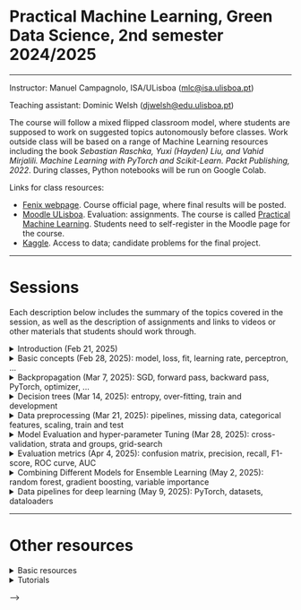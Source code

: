 # Practical Machine Learning, Green Data Science, 2nd semester 2024/2025

---
Instructor: Manuel Campagnolo, ISA/ULisboa (mlc@isa.ulisboa.pt)

Teaching assistant: Dominic Welsh (djwelsh@edu.ulisboa.pt)

The course will follow a mixed flipped classroom model, where students are supposed to work on suggested topics autonomously before classes. Work outside class will be based on a range of Machine Learning resources including the book *Sebastian Raschka, Yuxi (Hayden) Liu, and Vahid Mirjalili. Machine Learning with PyTorch and Scikit-Learn. Packt Publishing, 2022*. During classes, Python notebooks will be run on Google Colab.

Links for class resources:
  - [Fenix webpage](https://fenix.isa.ulisboa.pt/courses/aaapl-283463546572013). Course official page, where final results will be posted.
  - [Moodle ULisboa](https://elearning.ulisboa.pt/). Evaluation: assignments. The course is called [Practical Machine Learning](https://elearning.ulisboa.pt/course/view.php?id=10469). Students need to self-register in the Moodle page for the course.
  - [Kaggle](https://www.kaggle.com/). Access to data; candidate problems for the final project.

<!---
[Overview notebook](https://github.com/isa-ulisboa/greends-pml/blob/main/ML_overview_with_examples.ipynb) This notebook provides an overview of the full course and contains pointers for other sources of relevant information and Python scripts.
--->

---

# Sessions
Each description below includes the summary of the topics covered in the session, as well as the description of assignments and links to videos or other materials that students should work through.

<details markdown="block">
<summary> Introduction (Feb 21, 2025) </summary>

The goal of the first class is to give an introduction to ML and also to show some of the problems that can be addressed with the techniques and tools that will be discussed during the semester. The examples will be run on Colab.

- See (Raschka et al, 2022), Chapter 1: Giving Computers the Ability to Learn from Data
- Types of machine learning problems: supervised learning, unsupervised learning, reinforcement learning. Suggestion: check video [Types of machine learning](https://www.youtube.com/watch?v=gh6mNF2BGvk)
- Supervised learning: classification vs regression 
- Examples of input data for machine learning problems: tabular data, images, text. See *Iris data set* example with the notebook [iris_regression_classification.ipynb](https://github.com/isa-ulisboa/greends-pml/blob/main/notebooks/iris_regression_classification.ipynb)
- [Example of inference for regression over the Iris data set](https://github.com/isa-ulisboa/greends-pml/blob/main/notebooks/iris_LM_inference.ipynb)
- Statistics vs Machine Learning: Check video: [When to use stats vs. ML?](https://www.youtube.com/watch?v=xUsm34qnE30)
- An example of a prediction task for time series: check the notebook [modeling ground water levels](https://www.kaggle.com/code/andreshg/timeseries-analysis-a-complete-guide/) for the Kaggle competition [Acea Smart Water Analytics](https://www.kaggle.com/competitions/acea-water-prediction/). Try to download the data and run the notebook to reproduce the results. 
</details>

<details markdown="block">
<summary> Basic concepts (Feb 28, 2025): model, loss, fit, learning rate, perceptron, ... </summary>

The goal of the following classes is to understand how ML models can be trained in and used to solve regression and classification problems. We start by applying the machine learning approach to well-known statistical problems like linear regression to illustrate the stepwise approach followed in ML. We use synthetic data generated from a linear or quadratic regression, where one can control the underlying model and the amout of noise. Then, we consider the  `Iris` tabular data set with 4 explanatory variables and categorical label that can be one of three species.

- See (Raschka et al, 2022), Chapter 2: Training Simple Machine Learning Algorithms for Classification
- Video on the Perceptron and early times of AI [The First Neural Networks](https://www.youtube.com/watch?v=e5dVSygXbAE&t=88s)
- Basic concepts in Machine learning: *model*, *fit*, *epochs*, *loss*, *learning rate*, *perceptron*, parameters *weights*, for a simple regression problem. See [Basic concepts notes](https://github.com/isa-ulisboa/greends-pml/blob/main/docs/T1_basic_concepts.md).
- Exercise: pseudo-code to train a simple Linear Regression model. See [Basic concepts notes](https://github.com/isa-ulisboa/greends-pml/blob/main/docs/T1_basic_concepts.md). 
</details>

<details markdown="block">
<summary> Backpropagation (Mar 7, 2025): SGD, forward pass, backward pass, PyTorch, optimizer, ... </summary>

- See (Raschka et al, 2022), Chapter 2: Training Simple Machine Learning Algorithms for Classification
- See [Basic concepts notes](https://github.com/isa-ulisboa/greends-pml/blob/main/docs/T1_basic_concepts.md). 
- Revise solutions for the problems listed in the previous class.
- Backpropagation and computation graph
- `PyTorch` pipeline: loss, optimizer
- The following table illustrates the changes from a basic Python script which is dependent on the model, loss, etc,  to a PyTorch higher-level script that can easily generalized to other models, loss functions or optimizer strategies.

| Basic Python | PyTorch 
|---|---
| Define model explicitly | Use a pre-defined model
|`def predict(x):`|`torch.nn.Linear(in_size,out_size)`
| Define loss explicitly | Use a pre-defined loss function
|`def loss(y,y_pred):`|`loss=torch.nn.MSEloss(y,y_pred)`
| Loss optimization strategy | Use a pre-defined optimizer
| Code explicitly| `optimizer=torch.optim.SGD(params, learn_rate)`
| Compute *ad hoc* gradient | **Use built-in backpropagation mechanism**
|`def gradient(x,y,y_pred):`|`loss.backward()`
|Update weights explicitly| `optimizer.step()`

- Description of assignment #1

</details>

<details markdown="block">
<summary> Decision trees (Mar 14, 2025): entropy, over-fitting, train and development </summary>

- See (Raschka et al, 2022), Chapter 3: Decision tree learning (pg 86-98)
- See [Decision tree notes](https://github.com/isa-ulisboa/greends-pml/blob/main/docs/T2_decision_trees_overfitting_train_test.md)
- How to grow a decision tree
- What is entropy and how does it help us to find the best model? Check  the Princeton video on [Information Theory Basics](https://www.youtube.com/watch?v=bkLHszLlH34).
- The risk of over-fitting: train and development sets
- Decision tree hyper-parameters
- Exercise: create a decision tree for the [Soil detection for cotton crop problem](https://www.kaggle.com/datasets/zohasohail/soil-detection-for-cotton-crop) and determine the best values for hyper-parameters Maximum depth and Minimum leaf size.
- Comparing  last session (perceptron) with this session (decision tree):

| Class | Mar 7 | Mar 14
|--- |--- |---
| Model | Perceptron | Decision tree
| Problem | regression | classification
| Data set | train only | train and development
| Hyper-parameters | learning rate, number iterations | tree depth, leaf size, ...
| Risk of over-fitting | very low | very high
| Loss function | $MSE=\frac{1}{n}\sum_{i=1}^n \left(y_i-\hat{y}_i\right)^2$ | entropy:  $H({\rm \bf p})=-\sum_{i=1}^n \hat{p}_i \log_2 \hat{p}_i$
| Optimization | backpropagation (SGD) | brute force (try all features and all thresholds)
| Python package | PyTorch | scikit learn

  
</details>

<details markdown="block">
<summary> Data preprocessing (Mar 21, 2025): pipelines, missing data, categorical features, scaling, train and test </summary>

- See (Raschka et al, 2022), Chapter 4 (Data Preprocessing) and Chapter 6 (Streamlining workflows with pipelines)
- Supervised learning flowchart
  <details markdown="block">
  <summary>Figure 1.9 (Raschka et al, 2022) </summary>
  <img src="https://github.com/isa-ulisboa/greends-pml/blob/main/docs/supervised_learning_flowchart_raschka_2022.png" alt="Alt Text" width="600" >
  </details>
- The Titanic data set example: See [Pre-processing notes](https://github.com/isa-ulisboa/greends-pml/blob/main/docs/T3_missing_data_categorical_scaling.md)
- Dealing with missing data;
- Handling categorical data;
- Bringing features onto the same scale;
- Partitioning a dataset into separate training and test datasets;
- Scikit learn pipeline: `.transform`, `.fit` and `.predict` methods.
  <details markdown="block">
  <summary>Figure 6.1 (Raschka et al, 2022) </summary>
  <img src="https://github.com/isa-ulisboa/greends-pml/blob/main/docs/pipeline_fig_6_1.png" alt="Alt Text" width="500">
  </details>
- Exercise: apply the principles and code discussed above to the Montesinho burned area data set. You can convert the problem into a classification problem by categorizing the original response variable (burned area). See [Pre-processing notes](https://github.com/isa-ulisboa/greends-pml/blob/main/docs/T3_missing_data_categorical_scaling.md)
</details>

<details markdown="block">
<summary>Model Evaluation and hyper-parameter Tuning (Mar 28, 2025): cross-validation, strata and groups, grid-search </summary>

- See (Raschka et al, 2022), Chapter 6: Learning Best Practices for Model Evaluation and hyper-parameter Tuning
- See [Cross-validation and hyper-parameter tuning notes](https://github.com/isa-ulisboa/greends-pml/blob/main/docs/T4_cross_validation.md)
- Streamlining workflows with pipelines
- Using k-fold cross-validation to assess model performance
- Debugging algorithms with learning and validation curves
- Fine-tuning machine learning models via grid search
- Moodle quiz on basic concepts for ML: [Practical Machine Learning](https://elearning.ulisboa.pt/course/view.php?id=10469)
</details>

<details markdown="block">
<summary>  Evaluation metrics (Apr 4, 2025): confusion matrix, precision, recall, F1-score, ROC curve, AUC </summary>

- See (Raschka et al, 2022), Chapter 6: Learning Best Practices for Model Evaluation and hyper-parameter Tuning
- See [Cross-validation and hyper-parameter tuning notes](https://github.com/isa-ulisboa/greends-pml/blob/main/docs/T4_cross_validation.md)
- Looking at different performance evaluation metrics
- Reading a confusion matrix 
- Optimizing the precision and recall of a classification model
- Plotting a receiver operating characteristic (ROC)
- Scoring metrics for multiclass classification 
- Dealing with class imbalance
- Discussion of assignment \#2

</details>

<details markdown="block">
<summary>  Combining Different Models for Ensemble Learning (May 2, 2025): random forest, gradient boosting, variable importance </summary>

- See (Raschka et al, 2022), Chapter 7:  Combining Different Models for Ensemble Learning
- See [Notes on ensemble learning and variable importance](https://github.com/isa-ulisboa/greends-pml/blob/main/docs/T5_ensemble_methods.md)
- Ensemble classifiers
- Random Forests
- Gradient boosting
- Exercise: adapt the classification pipeline to apply the XGBoost classifier (Montesinho burned area data set)
- Variable importance: MDI (Gini importance) and MDA (permutation importance)
- Pipeline that includes feature selection, followed by hyperparameter search: https://github.com/isa-ulisboa/greends-pml/blob/main/notebooks/wine_region_pipeline_XGB_CV_gridsearch_featselection.ipynb

</details>

<details markdown="block">
<summary> Data pipelines for deep learning  (May 9, 2025):  PyTorch, datasets, dataloaders</summary>

- See (Raschka et al, 2022), Chapter 12:   Parallelizing Neural Network Training with PyTorch
- See [Notes on introduction do data pipelines for deep learning](https://github.com/isa-ulisboa/greends-pml/blob/main/docs/T6_data_pipeline_pytorch.md). With deep learning (DL), it is possible to solve problems that involve complex input data like images, text and audio. The first step in order to apply DL is to organize the input data. PyTorch provides some key tools like `Dataset` and `DataLoader` that allow the creation of robust pipelines for DL.
- See [Veritasium video (3'42 to 14'50)](https://www.youtube.com/watch?v=GVsUOuSjvcg) for an historic introduction to multilayer neural networks  for deep learning.
- See []
  
</details>

--- 

# Other resources

<details markdown="block">
<summary> Basic resources </summary>
  
- Sebastian Raschka, Yuxi (Hayden) Liu, and Vahid Mirjalili. Machine Learning with PyTorch and Scikit-Learn. Packt Publishing, 2022. See the presentation [webpage](https://sebastianraschka.com/blog/2022/ml-pytorch-book.html) and [GitHub repository](https://github.com/rasbt/machine-learning-book)
- [https://pytorch.org/tutorials/](https://pytorch.org/tutorials/)

</details>

<details markdown="block">
<summary> Tutorials </summary>
  
- [Machine Learning for Beginners (Microsoft)](https://microsoft.github.io/ML-For-Beginners/); [youtube channel](https://www.youtube.com/playlist?list=PLlrxD0HtieHjNnGcZ1TWzPjKYWgfXSiWG)
- [AI for Beginners (Microsoft)](https://microsoft.github.io/AI-For-Beginners/)
- [NYU course: Data Science for Everyone](https://www.youtube.com/@jonesrooy)
- [MIT 6.S191: Introduction to Deep Learning (2024)](https://www.youtube.com/watch?v=ErnWZxJovaM)
- [PyTorch tutorial by Patrick Loeber](https://www.youtube.com/playlist?list=PLqnslRFeH2UrcDBWF5mfPGpqQDSta6VK4). [Github repo](https://github.com/patrickloeber/pytorchTutorial)
- [Stanford Lecture Collection  Convolutional Neural Networks for Visual Recognition (2017)](https://www.youtube.com/playlist?list=PL3FW7Lu3i5JvHM8ljYj-zLfQRF3EO8sYv) and [Notes for the Stanford course on Convolutional Neural Networks for Visual Recognition](https://cs231n.github.io/)
- [Stanford Machine Learning Full Course led by Andrew Ng (2020)](https://www.youtube.com/playlist?list=PLoROMvodv4rMiGQp3WXShtMGgzqpfVfbU). Led by Andrew Ng, this course provides a broad introduction to machine learning and statistical pattern recognition. Topics include: supervised learning (generative/discriminative learning, parametric/non-parametric learning, neural networks, support vector machines); unsupervised learning (clustering, dimensionality reduction, kernel methods); learning theory (bias/variance tradeoffs, practical advice); reinforcement learning and adaptive control.
- [Broderick: Machine Learning, MIT 6.036 Fall 2020](https://www.youtube.com/watch?v=ZOiBe-nrmc4); [Full lecture information and slides](http://tamarabroderick.com/ml.html)
  
</details>
 

</details>

-->


